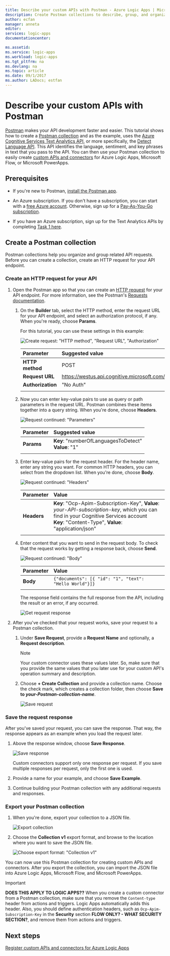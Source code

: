 ```yaml
---
title: Describe your custom APIs with Postman - Azure Logic Apps | Microsoft Docs
description: Create Postman collections to describe, group, and organize your custom APIs
author: ecfan
manager: anneta
editor: 
services: logic-apps
documentationcenter: 

ms.assetid: 
ms.service: logic-apps
ms.workload: logic-apps
ms.tgt_pltfrm: na
ms.devlang: na
ms.topic: article
ms.date: 09/1/2017
ms.author: LADocs; estfan
---
```


# Describe your custom APIs with Postman

[Postman](https://www.getpostman.com/) makes your API development faster and easier. 
This tutorial shows how to create a [Postman collection](https://www.getpostman.com/docs/postman/collections/creating_collections) 
and as the example, uses the [Azure Cognitive Services Text Analytics API](https://azure.microsoft.com/services/cognitive-services/text-analytics/), 
or more specifically, the [Detect Language API](https://westus.dev.cognitive.microsoft.com/docs/services/TextAnalytics.V2.0/operations/56f30ceeeda5650db055a3c7).
This API identifies the language, sentiment, and key phrases in text that you pass 
to the API. You can then use your Postman collection to easily create 
[custom APIs and connectors](../logic-apps/logic-apps-custom-api-connector-register.md) 
for Azure Logic Apps, Microsoft Flow, or Microsoft PowerApps.

## Prerequisites

* If you're new to Postman, 
[install the Postman app](https://www.getpostman.com/apps).

* An Azure subscription. If you don't have a subscription, 
you can start with a [free Azure account](https://azure.microsoft.com/free/). 
Otherwise, sign up for a [Pay-As-You-Go subscription](https://azure.microsoft.com/pricing/purchase-options/).

* If you have an Azure subscription, sign up for the Text Analytics APIs by completing 
[Task 1 here](../cognitive-services/text-analytics/quick-start.md). 

## Create a Postman collection

Postman collections help you organize and group related API requests. 
Before you can create a collection, create an HTTP request for your API endpoint. 

### Create an HTTP request for your API

1. Open the Postman app so that you can create an 
[HTTP request](https://www.getpostman.com/docs/postman/sending_api_requests/requests) 
for your API endpoint. For more information, see the Postman's 
[Requests documentation](https://www.getpostman.com/docs/postman/sending_api_requests/requests).

   1. On the **Builder** tab, select the HTTP method, 
   enter the request URL for your API endpoint, 
   and select an authorization protocol, if any. 
   When you're ready, choose **Params**.

      For this tutorial, you can use these settings in this example:

      ![Create request: "HTTP method", "Request URL", "Authorization"](./media/logic-apps-postman-collection/01-create-api-http-request.png)

      |Parameter|Suggested value| 
      |:--------|:----| 
      |**HTTP method**|POST| 
      |**Request URL**| https://westus.api.cognitive.microsoft.com/text/analytics/v2.0/languages| | 
      |**Authorization**|"No Auth"| | 
      ||| 

   2. Now you can enter key-value pairs to use as query or path parameters 
   in the request URL. Postman combines these items together into a query string.
   When you're done, choose **Headers**.

      ![Request continued: "Parameters"](./media/logic-apps-postman-collection/02-create-api-http-request-params.png)

      |Parameter|Suggested value| 
      |:--------|:----| 
      |**Params**|**Key**: "numberOfLanguagesToDetect" </br>**Value**: "1"| 
      ||| 

   3. Enter key-value pairs for the request header. 
   For the header name, enter any string you want. For common HTTP headers, 
   you can select from the dropdown list. When you're done, choose **Body**. 
   
      ![Request continued: "Headers"](./media/logic-apps-postman-collection/03-create-api-http-request-header.png)

      |Parameter|Value| 
      |:--------|:----|    
      |**Headers**|**Key**: "Ocp-Apim-Subscription-Key", **Value**: *your-API-subscription-key*, which you can find in your Cognitive Services account </br>**Key**: "Content-Type", **Value**: "application/json"| 
      ||| 

   4. Enter content that you want to send in the request body. 
   To check that the request works by getting a response back, choose **Send**. 
   
      ![Request continued: "Body"](./media/logic-apps-postman-collection/04-create-api-http-request-body.png)

      |Parameter|Value| 
      |:--------|:----|    
      |**Body**|```{"documents": [{ "id": "1", "text": "Hello World"}]}```| | 
      ||| 

      The response field contains the full response from the API, 
      including the result or an error, if any occurred.

      ![Get request response](./media/logic-apps-postman-collection/05-create-api-http-request-response.png)

2. After you've checked that your request works, 
save your request to a Postman collection. 

   1. Under **Save Request**, provide a **Request Name** 
   and optionally, a **Request description**. 

      > [!NOTE]
      > Your custom connector uses these values later. 
      > So, make sure that you provide the same values that 
      > you later use for your custom API's operation summary and description.

   2. Choose **+ Create Collection** and provide a collection name. 
   Choose the check mark, which creates a collection folder, 
   then choose **Save to *your-Postman-collection-name***.

      ![Save request](./media/logic-apps-postman-collection/06-save-request.png)

### Save the request response

After you've saved your request, you can save the response. 
That way, the response appears as an example when you load the request later.

1. Above the response window, choose **Save Response**. 

   ![Save response](./media/logic-apps-postman-collection/07-create-api-http-request-save-response.png)

   Custom connectors support only one response per request. 
   If you save multiple responses per request, only the first one is used.

2. Provide a name for your example, and choose **Save Example**.

3. Continue building your Postman collection with any additional requests and responses.

### Export your Postman collection

1. When you're done, export your collection to a JSON file.

   ![Export collection](./media/logic-apps-postman-collection/08-export-http-request.png)

2. Choose the **Collection v1** export format, 
and browse to the location where you want to save the JSON file.

   ![Choose export format: "Collection v1"](./media/logic-apps-postman-collection/09-export-format.png)
   
You can now use this Postman collection for creating custom APIs and connectors. 
After you export the collection, you can import the JSON file into Azure Logic Apps, 
Microsoft Flow, and Microsoft PowerApps.

> [!IMPORTANT]
> **DOES THIS APPLY TO LOGIC APPS??**
> When you create a custom connector from a Postman collection, 
> make sure that you remove the `Content-type` header from actions and triggers. 
> Logic Apps automatically adds this header. Also, you should define authentication headers, 
> such as `Ocp-Apim-Subscription-Key` in the **Security** section **FLOW ONLY? - WHAT SECURITY SECTION?**,
> and remove them from actions and triggers.

## Next steps

[Register custom APIs and connectors for Azure Logic Apps](../logic-apps/logic-apps-custom-api-connector-register.md)



